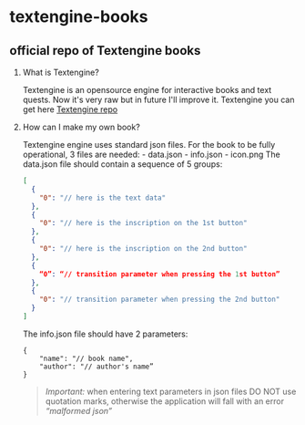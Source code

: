 textengine-books
====
official repo of Textengine books
----                                       
	  
 1. What is Textengine?
		
	Textengine is an opensource engine for interactive books and text quests.
	Now it's very raw but in future I'll improve it.
	Textengine you can get here [Textengine repo](https://github.com/lesnoilis/textengine)

 2. How can I make my own book?
	
	Textengine engine uses standard json files. For the book to be fully operational, 3 files are needed:
		- data.json
		- info.json
		- icon.png
	The data.json file should contain a sequence of 5 groups:
		
	```json
	[
	  {
		"0": "// here is the text data"
	  },
	  {
		"0": "// here is the inscription on the 1st button"
	  },
	  {
		"0": "// here is the inscription on the 2nd button"
	  },
	  {
		“0”: “// transition parameter when pressing the 1st button”
	  },
	  {
		"0": "// transition parameter when pressing the 2nd button"
	  }
	]
	```
		
	The info.json file should have 2 parameters:
		
	```
	{
		"name": "// book name",
		"author": "// author's name”
	}
	```
	>*Important:*
	> when entering text parameters in json files DO NOT use quotation marks, otherwise the application will fall with an error *“malformed json”*
	